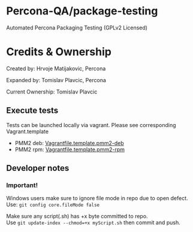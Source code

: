 # Percona-QA/package-testing
Automated Percona Packaging Testing (GPLv2 Licensed)

# Credits & Ownership
Created by: Hrvoje Matijakovic, Percona

Expanded by: Tomislav Plavcic, Percona

Current Ownership: Tomislav Plavcic

## Execute tests
Tests can be launched locally via vagrant. Please see corresponding Vagrant.template    
* PMM2 deb: [Vagrantfile.template.pmm2-deb](Vagrantfile.template.pmm2-deb)
* PMM2 rpm: [Vagrantfile.template.pmm2-rpm](Vagrantfile.template.pmm2-rpm)

## Developer notes
### Important!
Windows users make sure to ignore file mode in repo due to open defect.
Use: `git config core.fileMode false`

Make sure any script(.sh) has +x byte committed to repo.  
Use `git update-index --chmod=+x myScript.sh` then commit and push.
